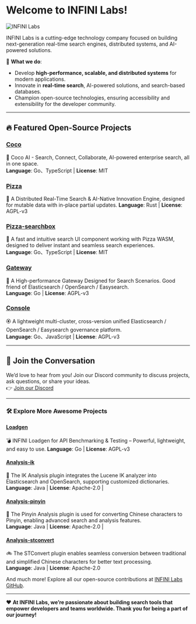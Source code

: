# Welcome to INFINI Labs!  

![INFINI Labs](https://docs.infinilabs.com/assets/img/home/bg.svg)  

INFINI Labs is a cutting-edge technology company focused on building next-generation real-time search engines, distributed systems, and AI-powered solutions.  

🌟 **What we do**:  
- Develop **high-performance, scalable, and distributed systems** for modern applications.  
- Innovate in **real-time search**, AI-powered solutions, and search-based databases.  
- Champion open-source technologies, ensuring accessibility and extensibility for the developer community.  

---

## 🔥 Featured Open-Source Projects  

### [Coco](https://github.com/infinilabs/coco-app)  
🥥 Coco AI - Search, Connect, Collaborate, AI-powered enterprise search, all in one space.  
**Language**: Go、TypeScript | **License**: MIT

### [Pizza](https://pizza.rs/docs/)
🍕 A Distributed Real-Time Search & AI-Native Innovation Engine, designed for mutable data with in-place partial updates.
**Language**: Rust | **License**: AGPL-v3 

### [Pizza-searchbox](https://github.com/infinilabs/pizza-searchbox)  
🎁 A fast and intuitive search UI component working with Pizza WASM, designed to deliver instant and seamless search experiences.  
**Language**: Go、TypeScript  | **License**: MIT  

### [Gateway](https://github.com/infinilabs/gateway)  
🚀 A High-performance Gateway Designed for Search Scenarios. Good friend of Elasticsearch / OpenSearch / Easysearch.  
**Language**: Go | **License**: AGPL-v3

### [Console](https://github.com/infinilabs/console)  
🏵️ A lightweight multi-cluster, cross-version unified Elasticsearch / OpenSearch / Easysearch governance platform.  
**Language**: Go、JavaScript | **License**: AGPL-v3


---

## 💬 Join the Conversation  

We’d love to hear from you! Join our Discord community to discuss projects, ask questions, or share your ideas.  
👉 [Join our Discord](https://discord.gg/4tKTMkkvVX)  

---

### 🛠️ Explore More Awesome Projects  

#### [Loadgen](https://github.com/infinilabs/loadgen)  
💣 INFINI Loadgen for API Benchmarking & Testing – Powerful, lightweight, and easy to use.
**Language**: Go | **License**: AGPL-v3

#### [Analysis-ik](https://github.com/infinilabs/analysis-ik)  
🚌 The IK Analysis plugin integrates the Lucene IK analyzer into Elasticsearch and OpenSearch, supporting customized dictionaries.  
**Language**: Java | **License**: Apache-2.0 |   

#### [Analysis-pinyin](https://github.com/infinilabs/analysis-pinyin)  
🛵 The Pinyin Analysis plugin is used for converting Chinese characters to Pinyin, enabling advanced search and analysis features.  
**Language**: Java | **License**: Apache-2.0 | 

#### [Analysis-stconvert](https://github.com/infinilabs/analysis-stconvert)  
🚲 The STConvert plugin enables seamless conversion between traditional and simplified Chinese characters for better text processing.  
**Language**: Java | **License**: Apache-2.0  


And much more! Explore all our open-source contributions at [INFINI Labs GitHub](https://github.com/infinilabs).  

---  

❤️ **At INFINI Labs, we’re passionate about building search tools that empower developers and teams worldwide. Thank you for being a part of our journey!**  